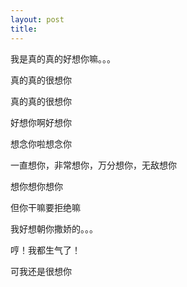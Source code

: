```yaml
---
layout: post
title: 
---
```


我是真的真的好想你嘛。。。

真的真的很想你

真的真的很想你

好想你啊好想你

想念你啦想念你

一直想你，非常想你，万分想你，无敌想你

想你想你想你

但你干嘛要拒绝嘛

我好想朝你撒娇的。。。

哼！我都生气了！

可我还是很想你
